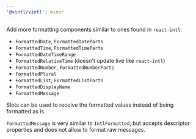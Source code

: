 ```yaml
---
'@vintl/vintl': minor
---
```


Add more formatting components similar to ones found in `react-intl`:

- `FormattedDate`, `FormattedDateParts`
- `FormattedTime`, `FormattedTimeParts`
- `FormattedDateTimeRange`
- `FormattedRelativeTime` (doesn't update live like `react-intl`)
- `FormattedNumber`, `FormattedNumberParts`
- `FormattedPlural`
- `FormattedList`, `FormattedListParts`
- `FormattedDisplayName`
- `FormattedMessage`

Slots can be used to receive the formatted values instead of being formatted as is.

`FormattedMessage` is very similar to `IntlFormatted`, but accepts descriptor properties and does not allow to format raw messages.
